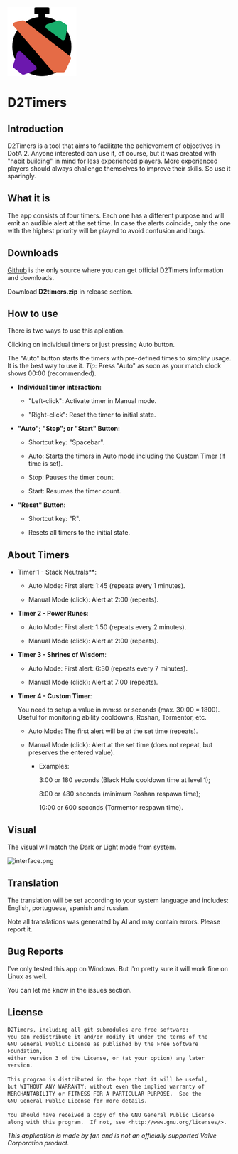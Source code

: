 <img title="" src="assets/icon.png" alt="" data-align="left" width="155">

# D2Timers

## Introduction

D2Timers is a tool that aims to facilitate the achievement of objectives in DotA 2.
Anyone interested can use it, of course, but it was created with "habit building" in mind for less experienced players. More experienced players should always challenge themselves to improve their skills. So use it sparingly.

## What it is

The app consists of four timers. Each one has a different purpose and will emit an audible alert at the set time. In case the alerts coincide, only the one with the highest priority will be played to avoid confusion and bugs.

## Downloads

[Github](https://github.com/thyagoleao/d2timers/releases) is the only source where you can get official D2Timers information and downloads.

Download **D2timers.zip** in release section.

## How to use

There is two ways to use this aplication.

Clicking on individual timers or just pressing Auto button.

The "Auto" button starts the timers with pre-defined times to simplify usage. It is the best way to use it. *Tip*: Press "Auto" as soon as your match clock shows 00:00 (recommended).

- **Individual timer interaction:**
  
  - "Left-click": Activate timer in Manual mode.
  
  - "Right-click": Reset the timer to initial state.

- **"Auto"; "Stop"; or "Start" Button:**
  
  - Shortcut key: "Spacebar".
  
  - Auto: Starts the timers in Auto mode including the Custom Timer (if time is set).
  
  - Stop: Pauses the timer count.
  
  - Start: Resumes the timer count.

- **"Reset" Button:**
  
  - Shortcut key: "R".
  
  - Resets all timers to the initial state. 

## About Timers

- Timer 1 - Stack Neutrals**:
  
  - Auto Mode: First alert: 1:45 (repeats every 1 minutes).
  
  - Manual Mode (click): Alert at 2:00 (repeats).

- **Timer 2 - Power Runes**:
  
  - Auto Mode: First alert: 1:50 (repeats every 2 minutes).
  
  - Manual Mode (click): Alert at 2:00 (repeats).

- **Timer 3 - Shrines of Wisdom**:
  
  - Auto Mode: First alert: 6:30 (repeats every 7 minutes).
  
  - Manual Mode (click): Alert at 7:00 (repeats).

- **Timer 4 - Custom Timer**:
  
  You need to setup a value in mm:ss or seconds (max. 30:00 = 1800).
  Useful for monitoring ability cooldowns, Roshan, Tormentor, etc.
  
  - Auto Mode: The first alert will be at the set time (repeats).
  
  - Manual Mode (click): Alert at the set time (does not repeat, but preserves the entered value).
    
    - Examples:
      
      3:00 or 180 seconds (Black Hole cooldown time at level 1);
      
      8:00 or 480 seconds (minimum Roshan respawn time);
      
      10:00 or 600 seconds (Tormentor respawn time).

## Visual

 The visual wil match the Dark or Light mode from system.

![interface.png](D:\GitHub\D2Timers\screenshots\interface.png)

## Translation

The translation will be set according to your system language and includes: English, portuguese, spanish and russian.

Note all translations was generated by AI and may contain errors. Please report it.

## Bug Reports

I've only tested this app on Windows. But I'm pretty sure it will work fine on Linux as well.

You can let me know in the issues section.

## License

    D2Timers, including all git submodules are free software:
    you can redistribute it and/or modify it under the terms of the
    GNU General Public License as published by the Free Software Foundation,
    either version 3 of the License, or (at your option) any later version.
    
    This program is distributed in the hope that it will be useful,
    but WITHOUT ANY WARRANTY; without even the implied warranty of
    MERCHANTABILITY or FITNESS FOR A PARTICULAR PURPOSE.  See the
    GNU General Public License for more details.
    
    You should have received a copy of the GNU General Public License
    along with this program.  If not, see <http://www.gnu.org/licenses/>.

*This application is made by fan and is not an officially supported Valve Corporation product.*
